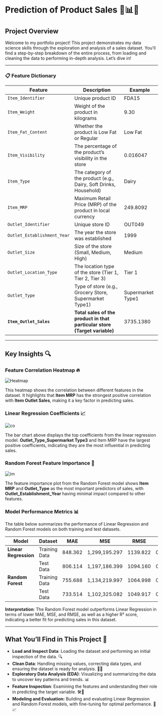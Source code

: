 # Prediction of Product Sales 💼📊✨
 
## Project Overview
 
Welcome to my portfolio project! This project demonstrates my data science skills through the exploration and analysis of a sales dataset. You'll find a step-by-step breakdown of the entire process, from loading and cleaning the data to performing in-depth analysis. Let’s dive in!
 
---
 
### 📋 Feature Dictionary
 
| Feature                      | Description                                                                                                       | Example      |
|------------------------------|-------------------------------------------------------------------------------------------------------------------|--------------|
| `Item_Identifier`             | Unique product ID                                                                                                | FDA15        |
| `Item_Weight`                 | Weight of the product in kilograms                                                                                | 9.30         |
| `Item_Fat_Content`            | Whether the product is Low Fat or Regular                                                                         | Low Fat      |
| `Item_Visibility`             | The percentage of the product’s visibility in the store                                                           | 0.016047     |
| `Item_Type`                   | The category of the product (e.g., Dairy, Soft Drinks, Household)                                                 | Dairy        |
| `Item_MRP`                    | Maximum Retail Price (MRP) of the product in local currency                                                       | 249.8092     |
| `Outlet_Identifier`           | Unique store ID                                                                                                  | OUT049       |
| `Outlet_Establishment_Year`   | The year the store was established                                                                                | 1999         |
| `Outlet_Size`                 | Size of the store (Small, Medium, High)                                                                           | Medium       |
| `Outlet_Location_Type`        | The location type of the store (Tier 1, Tier 2, Tier 3)                                                           | Tier 1       |
| `Outlet_Type`                 | Type of store (e.g., Grocery Store, Supermarket Type1)                                                            | Supermarket Type1 |
| **`Item_Outlet_Sales`**       | **Total sales of the product in that particular store (Target variable)**                                         | 3735.1380    |
 
---
 
## Key Insights 🔍
 
### Feature Correlation Heatmap 🔥
 
![Heatmap](https://github.com/user-attachments/assets/bf10bb6b-f6ad-4543-9ba8-cae1fdc87b05)
 
This heatmap shows the correlation between different features in the dataset. It highlights that **Item MRP** has the strongest positive correlation with **Item Outlet Sales**, making it a key factor in predicting sales.
 
### Linear Regression Coefficients 📈
 
![co](https://github.com/user-attachments/assets/9c7bc729-b7e7-4b99-9fd5-d474a5910318)
 
The bar chart above displays the top coefficients from the linear regression model. **Outlet_Type_Supermarket Type3** and Item MRP have the largest positive coefficients, indicating they are the most influential in predicting sales.
 
### Random Forest Feature Importance 🌲
 
![im](https://github.com/user-attachments/assets/e6a817af-855c-44c6-809e-b6b638e47524)
 
The feature importance plot from the Random Forest model shows **Item MRP** and **Outlet_Type** as the most important predictors of sales, with **Outlet_Establishment_Year** having minimal impact compared to other features.
 
### Model Performance Metrics 📊
 
The table below summarizes the performance of Linear Regression and Random Forest models on both training and test datasets.
 
| Model               | Dataset       | MAE     | MSE         | RMSE     | R²    |
|---------------------|---------------|---------|-------------|----------|-------|
| **Linear Regression** | Training Data | 848.362 | 1,299,195.297 | 1139.822 | 0.561 |
|                     | Test Data     | 806.114 | 1,197,186.399 | 1094.160 | 0.566 |
| **Random Forest**   | Training Data | 755.688 | 1,134,219.997 | 1064.998 | 0.617 |
|                     | Test Data     | 733.514 | 1,102,325.082 | 1049.917 | 0.600 |
 
**Interpretation**: The Random Forest model outperforms Linear Regression in terms of lower MAE, MSE, and RMSE, as well as a higher R² score, indicating a better fit for predicting sales in this dataset.
 
---
 
## What You’ll Find in This Project 📑
 
- **Load and Inspect Data**: Loading the dataset and performing an initial inspection of the data. 🔍
- **Clean Data**: Handling missing values, correcting data types, and ensuring the dataset is ready for analysis. 🧼✨
- **Exploratory Data Analysis (EDA)**: Visualizing and summarizing the data to uncover key patterns and trends. 📊
- **Feature Inspection**: Examining the features and understanding their role in predicting the target variable. 🛠️👀
- **Modeling and Evaluation:** Building and evaluating Linear Regression and Random Forest models, with fine-tuning for optimal performance. 🔧📈
